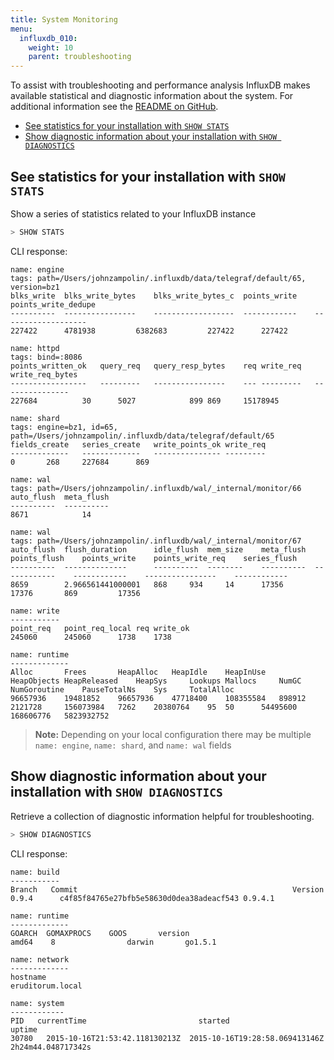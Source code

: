 ```yaml
---
title: System Monitoring
menu:
  influxdb_010:
    weight: 10
    parent: troubleshooting
---
```


To assist with troubleshooting and performance analysis InfluxDB makes available statistical and diagnostic information about the system.
For additional information see the [README on GitHub](https://github.com/influxdb/influxdb/blob/master/monitor/README.md).

* [See statistics for your installation with `SHOW STATS`](/influxdb/v0.10/troubleshooting/system_monitoring/#see-statistics-for-your-installation-with-show-stats)
* [Show diagnostic information about your installation with `SHOW DIAGNOSTICS`](/influxdb/v0.10/troubleshooting/system_monitoring/#show-diagnostic-information-about-your-installation-with-show-diagnostics)

## See statistics for your installation with `SHOW STATS`

Show a series of statistics related to your InfluxDB instance

```sql
> SHOW STATS
```

CLI response:

```shell
name: engine
tags: path=/Users/johnzampolin/.influxdb/data/telegraf/default/65, version=bz1
blks_write	blks_write_bytes	blks_write_bytes_c	points_write	points_write_dedupe
----------	----------------	------------------	------------	-------------------
227422		4781938			6382683			227422		227422

name: httpd
tags: bind=:8086
points_written_ok	query_req	query_resp_bytes	req	write_req	write_req_bytes
-----------------	---------	----------------	---	---------	---------------
227684			30		5027			899	869		15178945

name: shard
tags: engine=bz1, id=65, path=/Users/johnzampolin/.influxdb/data/telegraf/default/65
fields_create	series_create	write_points_ok	write_req
-------------	-------------	---------------	---------
0		268		227684		869

name: wal
tags: path=/Users/johnzampolin/.influxdb/wal/_internal/monitor/66
auto_flush	meta_flush
----------	----------
8671		    14

name: wal
tags: path=/Users/johnzampolin/.influxdb/wal/_internal/monitor/67
auto_flush	flush_duration		idle_flush	mem_size	meta_flush	points_flush	points_write	points_write_req	series_flush
----------	--------------		----------	--------	----------	------------	------------	----------------	------------
8659		2.966561441000001	868		934		14		17356		17376		869			17356

name: write
-----------
point_req	point_req_local	req	write_ok
245060		245060		1738	1738

name: runtime
-------------
Alloc		Frees		HeapAlloc	HeapIdle	HeapInUse	HeapObjects	HeapReleased	HeapSys		Lookups	Mallocs		NumGC	NumGoroutine	PauseTotalNs	Sys		TotalAlloc
96657936	19481852	96657936	47718400	108355584	898912		2121728		156073984	7262	20380764	95	50		54495600	168606776	5823932752
```

> **Note:** Depending on your local configuration there may be multiple `name: engine`, `name: shard`, and `name: wal` fields

## Show diagnostic information about your installation with `SHOW DIAGNOSTICS`

Retrieve a collection of diagnostic information helpful for troubleshooting.


```sql
> SHOW DIAGNOSTICS
```

CLI response:

```shell
name: build
-----------
Branch   Commit				            	  	               Version
0.9.4	   c4f85f84765e27bfb5e58630d0dea38adeacf543	0.9.4.1

name: runtime
-------------
GOARCH	GOMAXPROCS	  GOOS	     version
amd64	 8		          darwin	   go1.5.1

name: network
-------------
hostname
eruditorum.local

name: system
------------
PID	  currentTime		                  started  			         	         uptime
30780	2015-10-16T21:53:42.118130213Z	2015-10-16T19:28:58.069413146Z	2h24m44.048717342s

```
